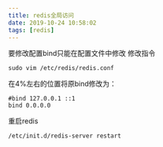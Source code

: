 ```yaml
---
title: redis全局访问
date: 2019-10-24 10:58:02
tags: [redis]
---
```

要修改配置bind只能在配置文件中修改
修改指令
```
sudo vim /etc/redis/redis.conf

```
在4%左右的位置将原bind修改为：
```
#bind 127.0.0.1 ::1
bind 0.0.0.0

```
重启redis
```
/etc/init.d/redis-server restart

```